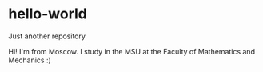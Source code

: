 # hello-world
Just another repository

Hi! I'm from Moscow. 
I study in the MSU at the Faculty of Mathematics and Mechanics :)
